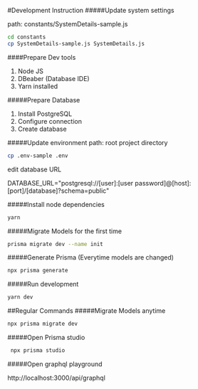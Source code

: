 #Development Instruction
#####Update system settings

path: constants/SystemDetails-sample.js

```bash
cd constants
cp SystemDetails-sample.js SystemDetails.js
```

####Prepare Dev tools
1. Node JS
2. DBeaber (Database IDE)
3. Yarn installed

#####Prepare Database
1. Install PostgreSQL
2. Configure connection
3. Create database

#####Update environment
path: root project directory
```bash
cp .env-sample .env
```

edit database URL

DATABASE_URL="postgresql://[user]:[user password]@[host]:[port]/[database]?schema=public"

#####Install node dependencies

```bash
yarn
```

#####Migrate Models for the first time
```bash
prisma migrate dev --name init
```
#####Generate Prisma (Everytime models are changed)
```bash
npx prisma generate
```

#####Run development
```bash
yarn dev
```
##Regular Commands
#####Migrate Models anytime
```bash
npx prisma migrate dev
```

#####Open Prisma studio
```bash
 npx prisma studio
 ```
#####Open graphql playground

http://localhost:3000/api/graphql


 
